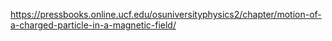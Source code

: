 https://pressbooks.online.ucf.edu/osuniversityphysics2/chapter/motion-of-a-charged-particle-in-a-magnetic-field/
